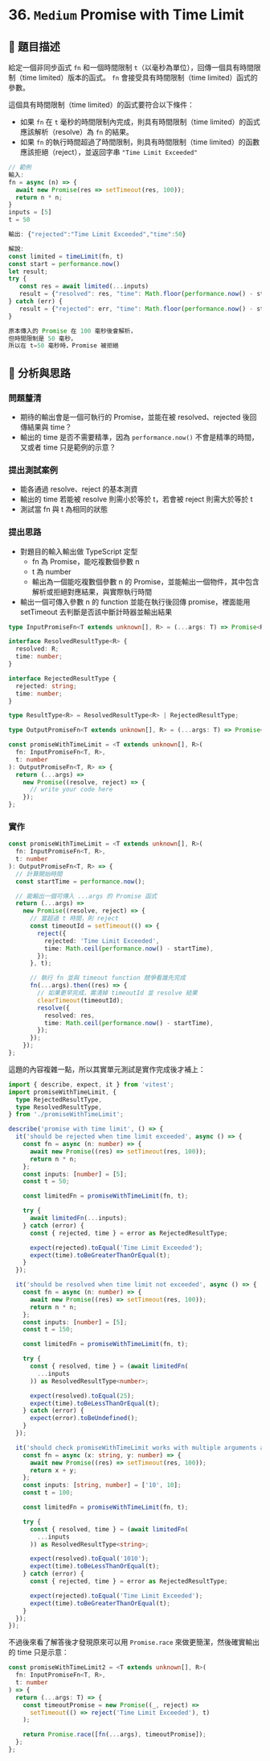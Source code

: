 # 36. `Medium` Promise with Time Limit

## 🔸 題目描述

給定一個非同步函式 `fn` 和一個時間限制 `t`（以毫秒為單位），回傳一個具有時間限制（time limited）版本的函式。 `fn` 會接受具有時間限制（time limited）函式的參數。

這個具有時間限制（time limited）的函式要符合以下條件：

- 如果 `fn` 在 `t` 毫秒的時間限制內完成，則具有時間限制（time limited）的函式應該解析（resolve）為 `fn` 的結果。
- 如果 `fn` 的執行時間超過了時間限制，則具有時間限制（time limited）的函數應該拒絕（reject），並返回字串 `"Time Limit Exceeded"`

```javascript
// 範例
輸入:
fn = async (n) => {
  await new Promise(res => setTimeout(res, 100));
  return n * n;
}
inputs = [5]
t = 50

輸出: {"rejected":"Time Limit Exceeded","time":50}

解說:
const limited = timeLimit(fn, t)
const start = performance.now()
let result;
try {
   const res = await limited(...inputs)
   result = {"resolved": res, "time": Math.floor(performance.now() - start)};
} catch (err) {
   result = {"rejected": err, "time": Math.floor(performance.now() - start)};
}

原本傳入的 Promise 在 100 毫秒後會解析，
但時間限制是 50 毫秒，
所以在 t=50 毫秒時，Promise 被拒絕
```

## 💭 分析與思路

### 問題釐清

- 期待的輸出會是一個可執行的 Promise，並能在被 resolved、rejected 後回傳結果與 time？
- 輸出的 time 是否不需要精準，因為 `performance.now()` 不會是精準的時間，又或者 time 只是範例的示意？

### 提出測試案例

- 能各通過 resolve、reject 的基本測資
- 輸出的 time 若能被 resolve 則需小於等於 t，若會被 reject 則需大於等於 t
- 測試當 fn 與 t 為相同的狀態

### 提出思路

- 對題目的輸入輸出做 TypeScript 定型
  - fn 為 Promise，能吃複數個參數 n
  - t 為 number
  - 輸出為一個能吃複數個參數 n 的 Promise，並能輸出一個物件，其中包含解析或拒絕對應結果，與實際執行時間
- 輸出一個可傳入參數 n 的 function 並能在執行後回傳 promise，裡面能用 setTimeout 去判斷是否該中斷計時器並輸出結果

```ts
type InputPromiseFn<T extends unknown[], R> = (...args: T) => Promise<R>;

interface ResolvedResultType<R> {
  resolved: R;
  time: number;
}

interface RejectedResultType {
  rejected: string;
  time: number;
}

type ResultType<R> = ResolvedResultType<R> | RejectedResultType;

type OutputPromiseFn<T extends unknown[], R> = (...args: T) => Promise<ResultType<R>>;

const promiseWithTimeLimit = <T extends unknown[], R>(
  fn: InputPromiseFn<T, R>,
  t: number
): OutputPromiseFn<T, R> => {
  return (...args) =>
    new Promise((resolve, reject) => {
      // write your code here
    });
};
```

### 實作

```ts
const promiseWithTimeLimit = <T extends unknown[], R>(
  fn: InputPromiseFn<T, R>,
  t: number
): OutputPromiseFn<T, R> => {
  // 計算開始時間
  const startTime = performance.now();

  // 能輸出一個可傳入 ...args 的 Promise 函式
  return (...args) =>
    new Promise((resolve, reject) => {
      // 當超過 t 時間，則 reject
      const timeoutId = setTimeout(() => {
        reject({
          rejected: 'Time Limit Exceeded',
          time: Math.ceil(performance.now() - startTime),
        });
      }, t);

      // 執行 fn 並與 timeout function 競爭看誰先完成
      fn(...args).then((res) => {
        // 如果更早完成，需清掉 timeoutId 並 resolve 結果
        clearTimeout(timeoutId);
        resolve({
          resolved: res,
          time: Math.ceil(performance.now() - startTime),
        });
      });
    });
};
```

這題的內容複雜一點，所以其實單元測試是實作完成後才補上：

```ts
import { describe, expect, it } from 'vitest';
import promiseWithTimeLimit, {
  type RejectedResultType,
  type ResolvedResultType,
} from './promiseWithTimeLimit';

describe('promise with time limit', () => {
  it('should be rejected when time limit exceeded', async () => {
    const fn = async (n: number) => {
      await new Promise((res) => setTimeout(res, 100));
      return n * n;
    };
    const inputs: [number] = [5];
    const t = 50;

    const limitedFn = promiseWithTimeLimit(fn, t);

    try {
      await limitedFn(...inputs);
    } catch (error) {
      const { rejected, time } = error as RejectedResultType;

      expect(rejected).toEqual('Time Limit Exceeded');
      expect(time).toBeGreaterThanOrEqual(t);
    }
  });

  it('should be resolved when time limit not exceeded', async () => {
    const fn = async (n: number) => {
      await new Promise((res) => setTimeout(res, 100));
      return n * n;
    };
    const inputs: [number] = [5];
    const t = 150;

    const limitedFn = promiseWithTimeLimit(fn, t);

    try {
      const { resolved, time } = (await limitedFn(
        ...inputs
      )) as ResolvedResultType<number>;

      expect(resolved).toEqual(25);
      expect(time).toBeLessThanOrEqual(t);
    } catch (error) {
      expect(error).toBeUndefined();
    }
  });

  it('should check promiseWithTimeLimit works with multiple arguments and same time limit', async () => {
    const fn = async (x: string, y: number) => {
      await new Promise((res) => setTimeout(res, 100));
      return x + y;
    };
    const inputs: [string, number] = ['10', 10];
    const t = 100;

    const limitedFn = promiseWithTimeLimit(fn, t);

    try {
      const { resolved, time } = (await limitedFn(
        ...inputs
      )) as ResolvedResultType<string>;

      expect(resolved).toEqual('1010');
      expect(time).toBeLessThanOrEqual(t);
    } catch (error) {
      const { rejected, time } = error as RejectedResultType;

      expect(rejected).toEqual('Time Limit Exceeded');
      expect(time).toBeGreaterThanOrEqual(t);
    }
  });
});
```

不過後來看了解答後才發現原來可以用 `Promise.race` 來做更簡潔，然後確實輸出的 time 只是示意：

```ts
const promiseWithTimeLimit2 = <T extends unknown[], R>(
  fn: InputPromiseFn<T, R>,
  t: number
) => {
  return (...args: T) => {
    const timeoutPromise = new Promise((_, reject) =>
      setTimeout(() => reject('Time Limit Exceeded'), t)
    );

    return Promise.race([fn(...args), timeoutPromise]);
  };
};
```
